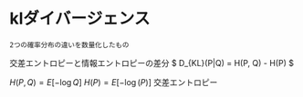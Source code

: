 <!--
 FileName:      kl_divergence
 Author:        8ucchiman
 CreatedDate:   2023-05-08 17:30:18
 LastModified:  2023-01-25 10:56:12 +0900
 Reference:     https://www.momoyama-usagi.com/entry/info-entropy
 Description:   ---
-->


# klダイバージェンス
`2つの確率分布の違いを数量化したもの`

交差エントロピーと情報エントロピーの差分
$
    D_{KL}(P|Q) = H(P, Q) - H(P)
$

$H(P, Q)=E[-\log{Q}]$
$H(P)=E[-\log(P)]$
交差エントロピー



